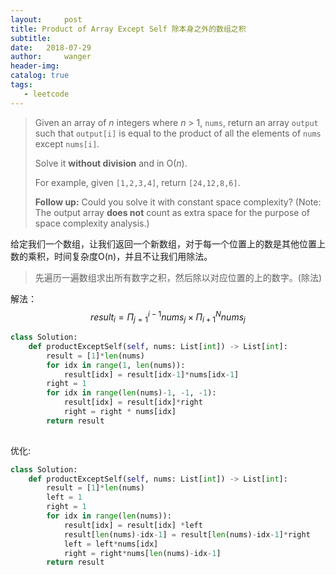```yaml
---
layout:     post
title: Product of Array Except Self 除本身之外的数组之积
subtitle:  
date:   2018-07-29
author:     wanger
header-img: 
catalog: true
tags: 
   - leetcode
---
```


> Given an array of *n* integers where *n* > 1, `nums`, return an array `output` such that `output[i]` is equal to the product of all the elements of `nums` except `nums[i]`. 
>
> Solve it **without division** and in O(*n*).
>
> For example, given `[1,2,3,4]`, return `[24,12,8,6]`.
>
> **Follow up:**
> Could you solve it with constant space complexity? (Note: The output array **does not** count as extra space for the purpose of space complexity analysis.)

给定我们一个数组，让我们返回一个新数组，对于每一个位置上的数是其他位置上数的乘积，时间复杂度O(n)，并且不让我们用除法。

> 先遍历一遍数组求出所有数字之积，然后除以对应位置的上的数字。(除法)

解法：
$$
result_i = \Pi_{j=1}^{i-1}nums_j \times \Pi_{i+1}^{N}nums_j
$$


```python
class Solution:
    def productExceptSelf(self, nums: List[int]) -> List[int]:
        result = [1]*len(nums)
        for idx in range(1, len(nums)):
            result[idx] = result[idx-1]*nums[idx-1]
        right = 1
        for idx in range(len(nums)-1, -1, -1):
            result[idx] = result[idx]*right
            right = right * nums[idx]
        return result
        
```

优化:

```python
class Solution:
    def productExceptSelf(self, nums: List[int]) -> List[int]:
        result = [1]*len(nums)
        left = 1
        right = 1
        for idx in range(len(nums)):
            result[idx] = result[idx] *left
            result[len(nums)-idx-1] = result[len(nums)-idx-1]*right
            left = left*nums[idx]
            right = right*nums[len(nums)-idx-1]
       	return result
```

